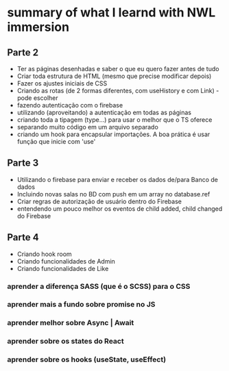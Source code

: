 # summary of what I learnd with NWL immersion

## Parte 2
- Ter as páginas desenhadas e saber o que eu quero fazer antes de tudo
- Criar toda estrutura de HTML (mesmo que precise modificar depois)
- Fazer os ajustes iniciais de CSS
- Criando as rotas (de 2 formas diferentes, com useHistory e com Link) - pode escolher
- fazendo autenticação com o firebase
- utilizando (aproveitando) a autenticação em todas as páginas
- criando toda a tipagem (type...) para usar o melhor que o TS oferece
- separando muito código em um arquivo separado
- criando um hook para encapsular importações. A boa prática é usar função que inicie com 'use'

## Parte 3
- Utilizando o firebase para enviar e receber os dados de/para Banco de dados
- Incluindo novas salas no BD com push em um array no database.ref
- Criar regras de autorização de usuário dentro do Firebase
- entendendo um pouco melhor os eventos de child added, child changed do Firebase

## Parte 4
- Criando hook room
- Criando funcionalidades de Admin
- Criando funcionalidades de Like 

### aprender a diferença SASS (que é o SCSS) para o CSS
### aprender mais a fundo sobre promise no JS
### aprender melhor sobre Async | Await
### aprender sobre os states do React
### aprender sobre os hooks (useState, useEffect)